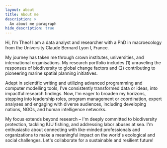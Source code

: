 ```yaml
---
layout: about
title: About me  
description: >
  An about me paragraph 
hide_description: true
---
```


Hi, I’m Theo! I am a data analyst and researcher with a PhD in macroecology from the University Claude Bernard Lyon I, France.  

My journey has taken me through crown institutes, universities, and international organisations. My research portfolio includes (1) unraveling the responses of biodiversity to global change factors and (2) contributing to pioneering marine spatial planning initiatives.

Adept in scientific writing and utilizing advanced programming and computer modelling tools, I've consistently transformed data or ideas, into impactful research findings. Now, I'm eager to broaden my horizons, stepping into leadership roles, program management or coordination, expert analyses and engaging with diverse audiences, including developing nations, NGOs, and human intelligence networks.

My focus extends beyond research – I'm deeply committed to biodiversity protection, tackling IUU fishing, and addressing labor abuses at sea. I'm enthusiastic about connecting with like-minded professionals and organizations to make a meaningful impact on the world's ecological and social challenges. Let's collaborate for a sustainable and resilient future!